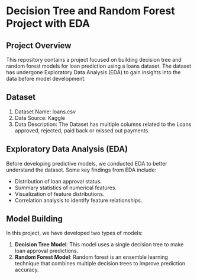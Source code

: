 # Decision Tree and Random Forest Project with EDA

## Project Overview
This repository contains a project focused on building decision tree and random forest models for loan prediction using a loans dataset. The dataset has undergone Exploratory Data Analysis (EDA) to gain insights into the data before model development.

## Dataset
1. Dataset Name: loans.csv
2. Data Source: Kaggle
3. Data Description: The Dataset has multiple columns related to the Loans approved, rejected, paid back or missed out payments.
   
## Exploratory Data Analysis (EDA)
Before developing predictive models, we conducted EDA to better understand the dataset. Some key findings from EDA include:
- Distribution of loan approval status.
- Summary statistics of numerical features.
- Visualization of feature distributions.
- Correlation analysis to identify feature relationships.

## Model Building
In this project, we have developed two types of models:
1. **Decision Tree Model**: This model uses a single decision tree to make loan approval predictions.
2. **Random Forest Model**: Random forest is an ensemble learning technique that combines multiple decision trees to improve prediction accuracy.


